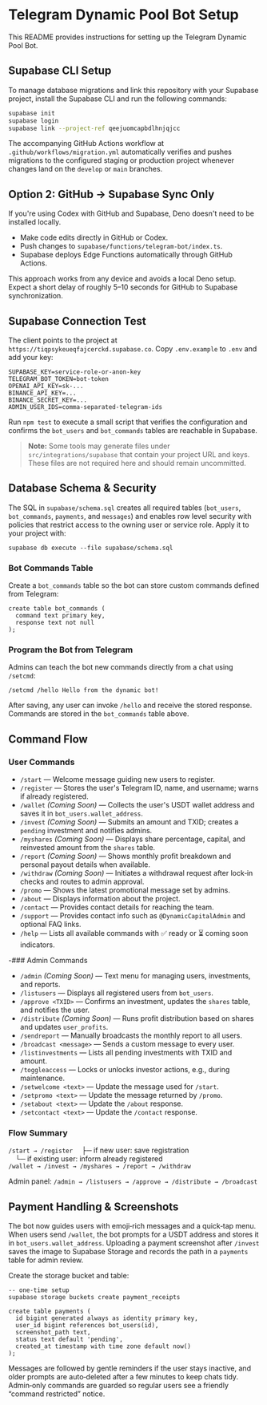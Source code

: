 # Telegram Dynamic Pool Bot Setup

This README provides instructions for setting up the Telegram Dynamic Pool Bot.

## Supabase CLI Setup

To manage database migrations and link this repository with your Supabase project, install the Supabase CLI and run the following commands:

```bash
supabase init
supabase login
supabase link --project-ref qeejuomcapbdlhnjqjcc
```

The accompanying GitHub Actions workflow at `.github/workflows/migration.yml` automatically verifies and pushes migrations to the configured staging or production project whenever changes land on the `develop` or `main` branches.

## Option 2: GitHub → Supabase Sync Only

If you're using Codex with GitHub and Supabase, Deno doesn't need to be installed locally.

- Make code edits directly in GitHub or Codex.
- Push changes to `supabase/functions/telegram-bot/index.ts`.
- Supabase deploys Edge Functions automatically through GitHub Actions.

This approach works from any device and avoids a local Deno setup. Expect a short delay of roughly 5–10 seconds for GitHub to Supabase synchronization.

## Supabase Connection Test

The client points to the project at `https://tiqpsykeueqfajcerckd.supabase.co`. Copy `.env.example` to `.env` and add your key:

```
SUPABASE_KEY=service-role-or-anon-key
TELEGRAM_BOT_TOKEN=bot-token
OPENAI_API_KEY=sk-...
BINANCE_API_KEY=...
BINANCE_SECRET_KEY=...
ADMIN_USER_IDS=comma-separated-telegram-ids
```

Run `npm test` to execute a small script that verifies the configuration and confirms the `bot_users` and `bot_commands` tables are reachable in Supabase.

> **Note:** Some tools may generate files under `src/integrations/supabase` that contain your project URL and keys. These files are not required here and should remain uncommitted.

## Database Schema & Security

The SQL in `supabase/schema.sql` creates all required tables (`bot_users`, `bot_commands`, `payments`, and `messages`) and enables row level security with policies that restrict access to the owning user or service role. Apply it to your project with:

```
supabase db execute --file supabase/schema.sql
```

### Bot Commands Table

Create a `bot_commands` table so the bot can store custom commands defined from Telegram:

```
create table bot_commands (
  command text primary key,
  response text not null
);
```

### Program the Bot from Telegram

Admins can teach the bot new commands directly from a chat using `/setcmd`:

```
/setcmd /hello Hello from the dynamic bot!
```

After saving, any user can invoke `/hello` and receive the stored response. Commands are stored in the `bot_commands` table above.

## Command Flow

### User Commands
- `/start` — Welcome message guiding new users to register.
- `/register` — Stores the user's Telegram ID, name, and username; warns if already registered.
- `/wallet` *(Coming Soon)* — Collects the user's USDT wallet address and saves it in `bot_users.wallet_address`.
- `/invest` *(Coming Soon)* — Submits an amount and TXID; creates a `pending` investment and notifies admins.
- `/myshares` *(Coming Soon)* — Displays share percentage, capital, and reinvested amount from the `shares` table.
- `/report` *(Coming Soon)* — Shows monthly profit breakdown and personal payout details when available.
- `/withdraw` *(Coming Soon)* — Initiates a withdrawal request after lock‑in checks and routes to admin approval.
- `/promo` — Shows the latest promotional message set by admins.
- `/about` — Displays information about the project.
- `/contact` — Provides contact details for reaching the team.
- `/support` — Provides contact info such as `@DynamicCapitalAdmin` and optional FAQ links.
- `/help` — Lists all available commands with ✅ ready or ⏳ coming soon indicators.

-### Admin Commands
- `/admin` *(Coming Soon)* — Text menu for managing users, investments, and reports.
- `/listusers` — Displays all registered users from `bot_users`.
- `/approve <TXID>` — Confirms an investment, updates the `shares` table, and notifies the user.
- `/distribute` *(Coming Soon)* — Runs profit distribution based on shares and updates `user_profits`.
- `/sendreport` — Manually broadcasts the monthly report to all users.
- `/broadcast <message>` — Sends a custom message to every user.
- `/listinvestments` — Lists all pending investments with TXID and amount.
- `/toggleaccess` — Locks or unlocks investor actions, e.g., during maintenance.
- `/setwelcome <text>` — Update the message used for `/start`.
- `/setpromo <text>` — Update the message returned by `/promo`.
- `/setabout <text>` — Update the `/about` response.
- `/setcontact <text>` — Update the `/contact` response.

### Flow Summary
`/start → /register`
 ├─ if new user: save registration  
 └─ if existing user: inform already registered  
`/wallet → /invest → /myshares → /report → /withdraw`

Admin panel: `/admin → /listusers → /approve → /distribute → /broadcast`

## Payment Handling & Screenshots

The bot now guides users with emoji‑rich messages and a quick‑tap menu. When users send `/wallet`, the bot prompts for a USDT
address and stores it in `bot_users.wallet_address`. Uploading a payment screenshot after `/invest` saves the image to Supabase
Storage and records the path in a `payments` table for admin review.

Create the storage bucket and table:

```
-- one‑time setup
supabase storage buckets create payment_receipts

create table payments (
  id bigint generated always as identity primary key,
  user_id bigint references bot_users(id),
  screenshot_path text,
  status text default 'pending',
  created_at timestamp with time zone default now()
);
```

Messages are followed by gentle reminders if the user stays inactive, and older prompts are auto‑deleted after a few minutes to
keep chats tidy. Admin‑only commands are guarded so regular users see a friendly “command restricted” notice.


